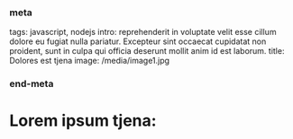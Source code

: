### meta
tags: javascript, nodejs
intro: reprehenderit in voluptate velit esse cillum dolore eu fugiat nulla pariatur. Excepteur sint occaecat cupidatat non proident, sunt in culpa qui officia deserunt mollit anim id est laborum.
title: Dolores est tjena
image: /media/image1.jpg
### end-meta

# Lorem ipsum tjena:
